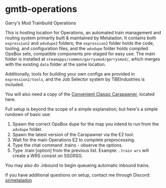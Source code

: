 # gmtb-operations
Garry's Mod Trainbuild Operations

This is hosting location for Operations, an automated train management and routing system primarily built & maintained by Metaladon. It contains both `expression2` and `advdupe2` folders; the `expression2` folder holds the code, tooling, and configuration files, and the `advdupe` folder holds compiled OpsBox sets, compatible components pre-staged for easy use. The main folder is installed at `steamapps/common/garrysmod/garrysmod/`, which merges with the existing `data` folder at the same location.

Additionally, tools for building your own configs are provided in `expression2/tools`, and the Job Selector system by TBEIndustries is included.

You will also need a copy of the [Convenient Classic Carspawner](https://github.com/SirMetaladon/convenient-classic-carspawner), located here.


Full setup is beyond the scope of a simple explanation; but here's a simple rundown of basic use:

1. Spawn the correct OpsBox dupe for the map you intend to run from the `advdupe` folder.
2. Spawn the latest version of the Carspawner via the E2 tool.
3. Wait for the main Operations E2 to complete preprocessing.
4. Type the chat command .trains - observe the options.
5. Type .train [option] from the previous list. Example: `.train wrs` will create a WRS consist on SSGRSG.

You may also do .inbound to begin queueing automatic inbound trains.

If you have additional questions on setup, contact me through Discord: [sirmetaladon](https://discordapp.com/users/sirmetaladon)
